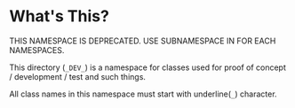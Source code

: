
What's This?
============





THIS NAMESPACE IS DEPRECATED. USE SUBNAMESPACE IN FOR EACH NAMESPACES.






This directory (`_DEV_`) is a namespace for classes
used for proof of concept / development / test and such things.

All class names in this namespace must start with underline(`_`) character.